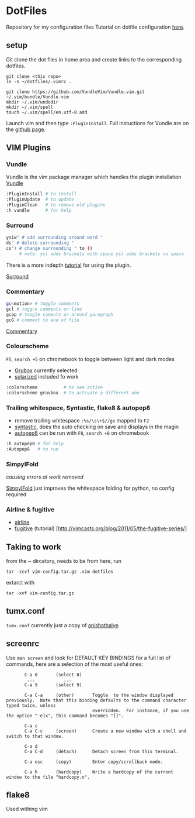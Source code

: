 # DotFiles
Repository for my configuration files
Tutorial on dotfile configuration [here](https://missing.csail.mit.edu/2020/command-line/).

## setup
Git clone the dot files in home area and create links to the corresponding dotfiles.
```
git clone <this repo>
ln -s ~/dotfiles/.vimrc .

git clone https://github.com/VundleVim/Vundle.vim.git ~/.vim/bundle/Vundle.vim
mkdir ~/.vim/undodir
mkdir ~/.vim/spell
touch ~/.vim/spell/en.utf-8.add
```

Launch vim and then type `:PluginInstall`. Full instuctions for Vundle are on the [github page](https://github.com/VundleVim/Vundle.vim#quick-start).

## VIM Plugins
### Vundle
Vundle is the vim package manager which handles the plugin installation
[Vundle](https://github.com/VundleVim/Vundle.vim)
```bash
:PluginInstall # to install
:PluginUpdate  # to update
:PluginClean   # to remove old plugins
:h vundle      # for help
```

### Surround

```bash
ysiw" # add surrounding around word "
ds" # delete surrounding "
cs") # change surrounding " to ()
     # note: ys( adds brackets with space ys) adds brackets no space
```

There is a more indepth [tutorial](http://www.futurile.net/2016/03/19/vim-surround-plugin-tutorial/) for using the plugin.

[Surround](https://github.com/tpope/vim-surround)

### Commentary

```bash
gc<motion> # toggle comments 
gcl # togg;e comments on line
gcap # toogle coments on around paragraph
gcG # comment to end of file
```

[Commentary](https://github.com/tpope/vim-commentary)

### Colourscheme
`F5`, `search +5` on chromebook to toggle between light and dark modes
* [Grubox](https://github.com/morhetz/gruvbox) currently selected
* [solarized](https://github.com/altercation/vim-colors-solarized) included fo work
```bash
:colorscheme          # to see active
:colorscheme gruvbox  # to activate a different one
```

### Trailing whitespace, Syntastic, flake8 & autopep8
* remove trailing whitespace `:%s/\s\+$//ge` mapped to `F2`
* [syntastic](https://github.com/vim-syntastic/syntastic), does the auto checking on save and displays in the magin
* [autopep8](https://github.com/tell-k/vim-autopep8) can be run with `F8`, `search +8` on chromebook
```bash
:h autopep8 # for help
:Autopep8   # to run
```

### SimpylFold
*causing errors at work removed*

[SimpylFold](https://github.com/tmhedberg/SimpylFold) just improves the whitespace folding for python, no config required

### Airline & fugitive
* [airline](https://github.com/vim-airline/vim-airline)
* [fugitive](https://github.com/tpope/vim-fugitive) (tutorial) [http://vimcasts.org/blog/2011/05/the-fugitive-series/]

## Taking to work
from the ~ dircetory, needs to be from here, run 

`tar -zcvf vim-config.tar.gz .vim dotfiles`

extarct with

`tar -xvf vim-config.tar.gz`

## tumx.conf

`tumx.conf` currently just a copy of [anishathalye](https://github.com/anishathalye/dotfiles/blob/master/tmux.conf)

## screenrc

Use `man screen` and look for DEFAULT KEY BINDINGS for a full list of commands, here are a selection of the most useful ones:

```
       C-a 0       (select 0)
        ...           ...
       C-a 9       (select 9)

       C-a C-a     (other)       Toggle  to the window displayed previously.  Note that this binding defaults to the command character typed twice, unless
                                 overridden.  For instance, if you use the option "-e]x", this command becomes "]]".

       C-a c
       C-a C-c     (screen)      Create a new window with a shell and switch to that window.

       C-a d
       C-a C-d     (detach)      Detach screen from this terminal.

       C-a esc     (copy)        Enter copy/scrollback mode.

       C-a h       (hardcopy)    Write a hardcopy of the current window to the file "hardcopy.n".
```

## flake8

Used withing vim
